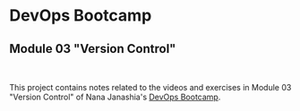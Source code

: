 # DevOps Bootcamp
## Module 03 "Version Control"
<br />

This project contains notes related to the videos and exercises in Module 03 "Version Control" of Nana Janashia's [DevOps Bootcamp](https://www.techworld-with-nana.com/devops-bootcamp).